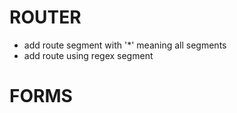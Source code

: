 

# ROUTER
* add route segment with '*' meaning all segments
* add route using regex segment

# FORMS